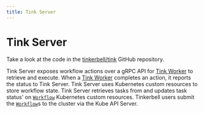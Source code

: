 ```yaml
---
title: Tink Server
---
```


# Tink Server

Take a look at the code in the [tinkerbell/tink] GitHub repository.

Tink Server exposes workflow actions over a gRPC API for [Tink Worker] to retrieve and execute. When a [Tink Worker] completes an action, it reports the status to Tink Server.
Tink Server uses Kubernetes custom resources to store workflow state.
Tink Server retrieves tasks from and updates task status' on [`Workflow`][workflow] Kubernetes custom resources. Tinkerbell users submit the [`Workflow`][workflow]s to the cluster via the Kube API Server.

[tinkerbell/tink]: https://github.com/tinkerbell/tink/tree/main/cmd/tink-server
[tink worker]: /services/tink-worker
[workflow]: https://github.com/tinkerbell/tink/blob/main/pkg/apis/core/v1alpha1/workflow_types.go
[template]: https://github.com/tinkerbell/tink/blob/main/pkg/apis/core/v1alpha1/template_types.go